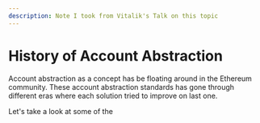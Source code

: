 ```yaml
---
description: Note I took from Vitalik's Talk on this topic
---
```


# History of Account Abstraction

Account abstraction as a concept has be floating around in the Ethereum community. These account abstraction standards has gone through different eras where each solution tried to improve on last one.&#x20;

Let's take a look at some of the&#x20;
